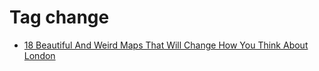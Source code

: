 <!--
title: Tag change
date: 2020-06-28T14:38:48.050Z
tags:
-->
# Tag change

 * [18 Beautiful And Weird Maps That Will Change How You Think About London](118940051457.md)